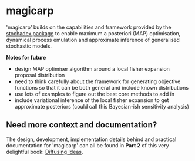 # magicarp

'magicarp' builds on the capabilities and framework provided by the [stochadex package](https://github.com/umbralcalc/stochadex) to enable maximum a posteriori (MAP) optimisation, dynamical process emulation and approximate inference of generalised stochastic models. 

**Notes for future**
- design MAP optimiser algorithm around a local fisher expansion proposal distribution 
- need to think carefully about the framework for generating objective functions so that it can be both general and include known distributions 
- use lots of examples to figure out the best core methods to add in
- include variational inference of the local fisher expansion to get approximate posteriors (could call this Bayesian-ish sensitivity analysis)

## Need more context and documentation?

The design, development, implementation details behind and practical documentation for 'magicarp' can all be found in **Part 2** of this very delightful book: [Diffusing Ideas](https://umbralcalc.github.io/diffusing-ideas/).
